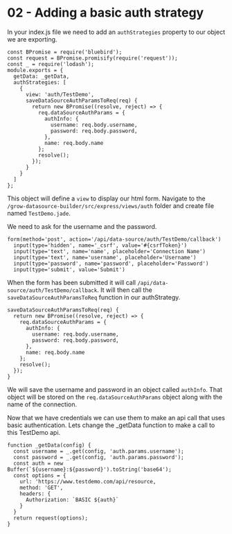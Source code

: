 # 02 - Adding a basic auth strategy

In your index.js file we need to add an `authStrategies` property to our object we are exporting.

```
const BPromise = require('bluebird');
const request = BPromise.promisify(require('request'));
const _ = require('lodash');
module.exports = {
  getData: _getData,
  authStrategies: [
    {
      view: 'auth/TestDemo',
      saveDataSourceAuthParamsToReq(req) {
        return new BPromise((resolve, reject) => {
          req.dataSourceAuthParams = {
            authInfo: {
              username: req.body.username,
              password: req.body.password,
            },
            name: req.body.name
          };
          resolve();
        });
      }
    }
  ]
};
```

This object will define a `view` to display our html form. Navigate to the `/grow-datasource-builder/src/express/views/auth` folder and create file named `TestDemo.jade`.

We need to ask for the username and the password.

```
form(method='post', action='/api/data-source/auth/TestDemo/callback')
  input(type='hidden', name='_csrf', value='#{csrfToken}')
  input(type='text', name='name', placeholder='Connection Name')
  input(type='text', name='username', placeholder='Username')
  input(type='password', name='password', placeholder='Password')
  input(type='submit', value='Submit')
```

When the form has been submitted it will call `/api/data-source/auth/TestDemo/callback`. It will then call the `saveDataSourceAuthParamsToReq` function in our authStrategy.

```
saveDataSourceAuthParamsToReq(req) {
  return new BPromise((resolve, reject) => {
    req.dataSourceAuthParams = {
      authInfo: {
        username: req.body.username,
        password: req.body.password,
      },
      name: req.body.name
    };
    resolve();
  });
}
```

We will save the username and password in an object called `authInfo`. That object will be stored on the `req.dataSourceAuthParams` object along with the name of the connection.

Now that we have credentials we can use them to make an api call that uses basic authentication. Lets change the _getData function to make a call to this TestDemo api.

```
function _getData(config) {
  const username = _.get(config, 'auth.params.username');
  const password = _.get(config, 'auth.params.password');
  const auth = new Buffer(`${username}:${password}').toString('base64');
  const options = {
    url: 'https://www.testdemo.com/api/resource,
    method: 'GET',
    headers: {
      Authorization: `BASIC ${auth}`
    }
  }
  return request(options);
}
```


